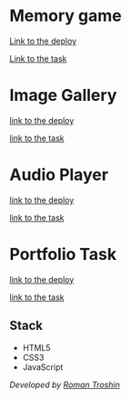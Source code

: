 # Memory game

[Link to the deploy](https://pug000.github.io/pre-school-tasks/js30-memory-game "memory-game")

[Link to the task](https://github.com/rolling-scopes-school/tasks/blob/master/tasks/js30%23/js30-8.md)

# Image Gallery

[link to the deploy](https://pug000.github.io/pre-school-tasks/js30-image-gallery "image-gallery")

[link to the task](https://github.com/rolling-scopes-school/tasks/blob/master/tasks/js30%23/js30-5.md)

# Audio Player

[link to the deploy](https://pug000.github.io/pre-school-tasks/js30-audio-player/ "audio-player")

[link to the task](https://github.com/rolling-scopes-school/tasks/blob/master/tasks/js30%23/js30-2.md)

# Portfolio Task

[link to the deploy](https://pug000.github.io/pre-school-tasks/portfolio "portfolio-task")

[link to the task](https://github.com/rolling-scopes-school/tasks/tree/master/tasks/portfolio)

## Stack

- HTML5
- CSS3
- JavaScript

_Developed by [Roman Troshin](https://github.com/pug000)_
